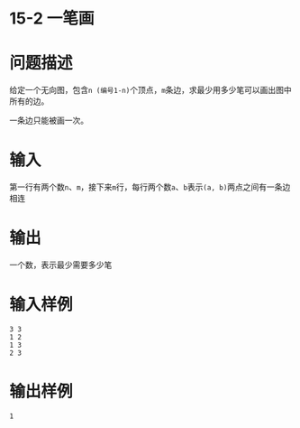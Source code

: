 # 15-2  一笔画

# 问题描述

给定一个无向图，包含`n (编号1-n)`个顶点，`m`条边，求最少用多少笔可以画出图中所有的边。

一条边只能被画一次。

# 输入

第一行有两个数`n`、`m`，接下来`m`行，每行两个数`a`、`b`表示`(a, b)`两点之间有一条边相连

# 输出

一个数，表示最少需要多少笔

# 输入样例

```plain
3 3
1 2
1 3
2 3
```

# 输出样例

```plain
1
```
